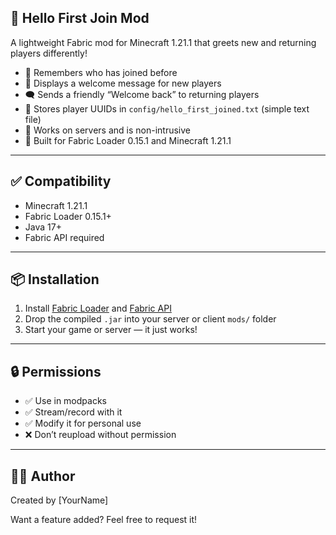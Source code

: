 ## 👋 Hello First Join Mod

A lightweight Fabric mod for Minecraft 1.21.1 that greets new and returning players differently!

- 🧠 Remembers who has joined before
- 💬 Displays a welcome message for new players
- 🗨️ Sends a friendly “Welcome back” to returning players
- 📁 Stores player UUIDs in `config/hello_first_joined.txt` (simple text file)
- 🔨 Works on servers and is non-intrusive
- 🚀 Built for Fabric Loader 0.15.1 and Minecraft 1.21.1

---

## ✅ Compatibility

- Minecraft 1.21.1
- Fabric Loader 0.15.1+
- Java 17+
- Fabric API required

---

## 📦 Installation

1. Install [Fabric Loader](https://fabricmc.net/) and [Fabric API](https://modrinth.com/mod/fabric-api)
2. Drop the compiled `.jar` into your server or client `mods/` folder
3. Start your game or server — it just works!

---

## 🔒 Permissions

- ✅ Use in modpacks
- ✅ Stream/record with it
- ✅ Modify it for personal use
- ❌ Don’t reupload without permission

---

## 🧑‍💻 Author

Created by [YourName]

Want a feature added? Feel free to request it!

